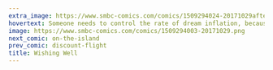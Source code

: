 ```yaml
---
extra_image: https://www.smbc-comics.com/comics/1509294024-20171029after.png
hovertext: Someone needs to control the rate of dream inflation, because it's making us all crazy.
image: https://www.smbc-comics.com/comics/1509294003-20171029.png
next_comic: on-the-island
prev_comic: discount-flight
title: Wishing Well
---
```


